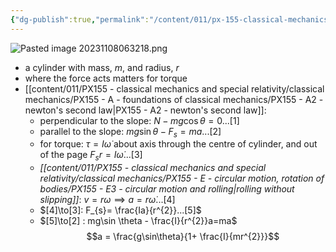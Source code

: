 ```yaml
---
{"dg-publish":true,"permalink":"/content/011/px-155-classical-mechanics-and-special-relativity/classical-mechanics/px-155-e-circular-motion-rotation-of-bodies/px-155-e13-cylinder-rolling-down-a-slope/","created":"2024-10-01T18:27:09.691+01:00","updated":"2024-11-26T19:57:16.479+00:00"}
---
```


![Pasted image 20231108063218.png](/img/user/pics/Pasted%20image%2020231108063218.png)
- a cylinder with mass, $m$, and radius, $r$
- where the force acts matters for torque
- [[content/011/PX155 - classical mechanics and special relativity/classical mechanics/PX155 - A - foundations of classical mechanics/PX155 - A2 - newton's second law\|PX155 - A2 - newton's second law]]:
	- perpendicular to the slope: $N-mg\cos\theta = 0...[1]$
	- parallel to the slope: $mg\sin\theta - F_{s} = ma...[2]$
	- for torque:
		$\tau = I\dot\omega$ about axis through the centre of cylinder, and out of the page
		$F_{s}r = I\dot\omega...[3]$
	- *[[content/011/PX155 - classical mechanics and special relativity/classical mechanics/PX155 - E - circular motion, rotation of bodies/PX155 - E3 - circular motion and rolling\|rolling without slipping]]*: $v=r\omega\implies a= r\dot\omega...[4]$
	- $[4]\to[3]: F_{s}= \frac{Ia}{r^{2}}...[5]$ 
	- $[5]\to[2] : mg\sin \theta - \frac{I}{r^{2}}a=ma$
	$$a = \frac{g\sin\theta}{1+ \frac{I}{mr^{2}}}$$
